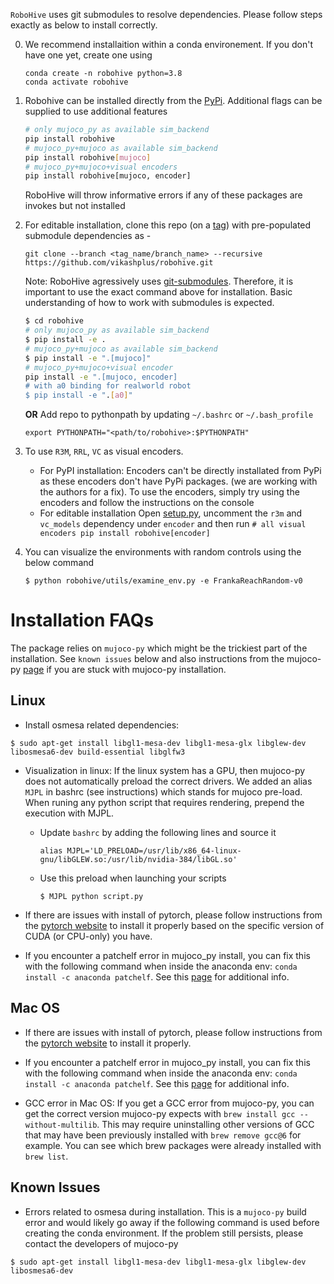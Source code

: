 `RoboHive` uses git submodules to resolve dependencies. Please follow steps exactly as below to install correctly.

0. We recommend installaition within a conda environement. If you don't have one yet, create one using
   ```
   conda create -n robohive python=3.8
   conda activate robohive
   ```

1. Robohive can be installed directly from the [PyPi](https://pypi.org/project/robohive/). Additional flags can be supplied to use additional  features
   ``` bash
   # only mujoco_py as available sim_backend
   pip install robohive
   # mujoco_py+mujoco as available sim_backend
   pip install robohive[mujoco]
   # mujoco_py+mujoco+visual encoders
   pip install robohive[mujoco, encoder]
   ```
   RoboHive will throw informative errors if any of these packages are invokes but not installed

2. For editable installation, clone this repo (on a [tag](https://github.com/vikashplus/robohive/releases)) with pre-populated submodule dependencies as -
   ```
   git clone --branch <tag_name/branch_name> --recursive https://github.com/vikashplus/robohive.git
   ```
   Note: RoboHive agressively uses [git-submodules](https://git-scm.com/book/en/v2/Git-Tools-Submodules). Therefore, it is important to use the exact command above for installation. Basic understanding of how to work with submodules is expected.

   ```bash
   $ cd robohive
   # only mujoco_py as available sim_backend
   $ pip install -e .
   # mujoco_py+mujoco as available sim_backend
   $ pip install -e ".[mujoco]"
   # mujoco_py+mujoco+visual encoder
   pip install -e ".[mujoco, encoder]
   # with a0 binding for realworld robot
   $ pip install -e ".[a0]"
   ```
   **OR** Add repo to pythonpath by updating `~/.bashrc` or `~/.bash_profile`
   ```
   export PYTHONPATH="<path/to/robohive>:$PYTHONPATH"
   ```
3. To use `R3M`, `RRL`, `VC` as visual encoders. 
   - For PyPI installation: Encoders can't be directly installated from PyPi as these encoders don't have PyPi packages. (we are working with the authors for a fix). To use the encoders, simply try using the encoders and follow the instructions on the console
   - For editable installation 
      Open [setup.py](/setup.py), uncomment the `r3m` and `vc_models` dependency under `encoder` and then run
         ```
         # all visual encoders
         pip install robohive[encoder]
         ```

4. You can visualize the environments with random controls using the below command
   ```
   $ python robohive/utils/examine_env.py -e FrankaReachRandom-v0
   ```
   
 
# Installation FAQs
The package relies on `mujoco-py` which might be the trickiest part of the installation. See `known issues` below and also instructions from the mujoco-py [page](https://github.com/openai/mujoco-py) if you are stuck with mujoco-py installation.

## Linux
- Install osmesa related dependencies:
```
$ sudo apt-get install libgl1-mesa-dev libgl1-mesa-glx libglew-dev libosmesa6-dev build-essential libglfw3
```

- Visualization in linux: If the linux system has a GPU, then mujoco-py does not automatically preload the correct drivers. We added an alias `MJPL` in bashrc (see instructions) which stands for mujoco pre-load. When runing any python script that requires rendering, prepend the execution with MJPL.

   - Update `bashrc` by adding the following lines and source it
      ```
      alias MJPL='LD_PRELOAD=/usr/lib/x86_64-linux-gnu/libGLEW.so:/usr/lib/nvidia-384/libGL.so'
      ```
   - Use this preload when launching your scripts
      ```
      $ MJPL python script.py
      ```
- If there are issues with install of pytorch, please follow instructions from the [pytorch website](https://pytorch.org/) to install it properly based on the specific version of CUDA (or CPU-only) you have.

- If you encounter a patchelf error in mujoco_py install, you can fix this with the following command when inside the anaconda env: `conda install -c anaconda patchelf`. See this [page](https://github.com/openai/mujoco-py/issues/147) for additional info.

## Mac OS

- If there are issues with install of pytorch, please follow instructions from the [pytorch website](https://pytorch.org/) to install it properly.

- If you encounter a patchelf error in mujoco_py install, you can fix this with the following command when inside the anaconda env: `conda install -c anaconda patchelf`. See this [page](https://github.com/openai/mujoco-py/issues/147) for additional info.

- GCC error in Mac OS: If you get a GCC error from mujoco-py, you can get the correct version mujoco-py expects with `brew install gcc --without-multilib`. This may require uninstalling other versions of GCC that may have been previously installed with `brew remove gcc@6` for example. You can see which brew packages were already installed with `brew list`.


## Known Issues
- Errors related to osmesa during installation. This is a `mujoco-py` build error and would likely go away if the following command is used before creating the conda environment. If the problem still persists, please contact the developers of mujoco-py
```
$ sudo apt-get install libgl1-mesa-dev libgl1-mesa-glx libglew-dev libosmesa6-dev
```

